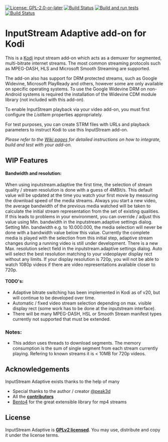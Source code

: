 [![License: GPL-2.0-or-later](https://img.shields.io/badge/License-GPL%20v2+-blue.svg)](LICENSE.md)
[![Build Status](https://dev.azure.com/teamkodi/binary-addons/_apis/build/status/xbmc.inputstream.adaptive?branchName=Nexus)](https://dev.azure.com/teamkodi/binary-addons/_build/latest?definitionId=79&branchName=Nexus)
[![Build and run tests](https://github.com/xbmc/inputstream.adaptive/actions/workflows/build.yml/badge.svg?branch=Nexus)](https://github.com/xbmc/inputstream.adaptive/actions/workflows/build.yml)
[![Build Status](https://jenkins.kodi.tv/view/Addons/job/xbmc/job/inputstream.adaptive/job/Nexus/badge/icon)](https://jenkins.kodi.tv/blue/organizations/jenkins/xbmc%2Finputstream.adaptive/branches/)

# InputStream Adaptive add-on for Kodi

This is a [Kodi](https://kodi.tv) input stream add-on which acts as a demuxer for segmented, multi-bitrate internet streams. The most common streaming protocols such as MPEG-DASH, HLS and Microsoft Smooth Streaming are supported.

The add-on also has support for DRM protected streams, such as Google Widevine, Microsoft PlayReady and others, however some are only available on specific operating systems. To use the Google Widevine DRM on non-Android systems is required the installation of the Widevine CDM module library (not included with this add-on).

To enable InputStream playback via your video add-on, you must first configure the *ListItem* properties appropriately.

For test purposes, you can create STRM files with URLs and playback parameters to instruct Kodi to use this InputStream add-on.

*Please refer to the [Wiki pages](https://github.com/xbmc/inputstream.adaptive/wiki) for detailed instructions on how to integrate, build and test with your add-on.*

## WIP Features

#### Bandwidth and resolution:
When using inputstream.adaptive the first time, the selection of stream quality / stream resolution is done with a guess of 4MBit/s. This default value will be updated at the time you watch your first movie by measuring the download speed of the media streams.
Always you start a new video, the average bandwidth of the previous media watched will be taken to calculate the initial stream representation from the set of existing qualities.
If this leads to problems in your environment, you can override / adjust this value using Min. bandwidth in the inputstream.adaptive settings dialog. Setting Min. bandwidth e.g. to 10.000.000, the media selection will never be done with a bandwidth value below
this value.
Currently the complete media is played with the selection from this initial step, adaptive stream changes during a running video is still under development.
There is a new Max. resolution select field in the inputstream.adaptive settings dialog.
Auto will select the best resolution matching to your videoplayer display rect without any limits.
If your display resolution is 720p, you will not be able to watch 1080p videos if there are video representations available closer to 720p.

#### TODO's:
- Adaptive bitrate switching has been implemented in Kodi as of v20, but will continue to be developed over time.
- Automatic / fixed video stream selection depending on max. visible display rect (some work has to be done at the inputstream interface).
- There will be many MPEG-DASH, HSL or Smooth Stream manifest types currently not supported that must be extended.

### Notes:
- This addon uses threads to download segments. The memory consumption is the sum of single segment from each stream currently playing. Refering to known streams it is < 10MB for 720p videos.

## Acknowledgements
InputStream Adaptive exists thanks to the help of many

* Special thanks to the author / creator [@peak3d](https://github.com/peak3d)
* All the **[contributors](https://github.com/xbmc/inputstream.adaptive/graphs/contributors)**
* [Bento4](https://www.bento4.com/) for the great extensible library for mp4 streams

## License
InputStream Adaptive is **[GPLv2 licensed](LICENSE.md)**. You may use, distribute and copy it under the license terms.
